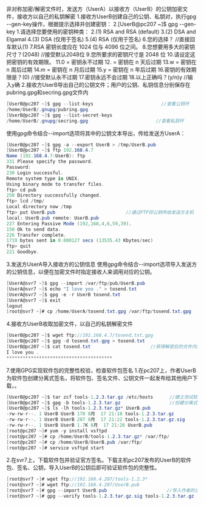 非对称加密/解密文件时，发送方（UserA）以接收方（UserB）的公钥加密文件，接收方以自己的私钥解密
1.接收方UserB创建自己的公钥、私钥对，执行gpg --gen-key操作，根据提示选择并创建密钥：
2.[UserB@pc207 ~]$ gpg --gen-key
1.请选择您要使用的密钥种类：
2.(1) RSA and RSA (default)
3.(2) DSA and Elgamal
4.(3) DSA (仅用于签名)
5.(4) RSA (仅用于签名)
6.您的选择？                                             //直接回车默认(1)
7.RSA 密钥长度应在 1024 位与 4096 位之间。
8.您想要用多大的密钥尺寸？(2048)                             //接受默认2048位
9.您所要求的密钥尺寸是 2048 位
10.请设定这把密钥的有效期限。
11.0 = 密钥永不过期
12.<n> = 密钥在 n 天后过期
13.<n>w = 密钥在 n 周后过期
14.<n>m = 密钥在 n 月后过期
15.<n>y = 密钥在 n 年后过期
16.密钥的有效期限是？(0)                                     //接受默认永不过期
17.密钥永远不会过期
18.以上正确吗？(y/n)y                                         //输入y确
2.接收方UserB导出自己的公钥文件；用户的公钥、私钥信息分别保存在pubring.gpg和secring.gpg文件内

```csharp
[UserB@pc207 ~]$ gpg --list-keys                         //查看公钥环
/home/UserB/.gnupg/pubring.gpg
[UserB@pc207 ~]$ gpg --list-secret-keys
/home/UserB/.gnupg/secring.gpg                         //查看私钥环
```

使用gpg命令结合--import选项将其中的公钥文本导出，传给发送方UserA：

```csharp
[UserB@pc207 ~]$ gpg -a --export UserB > /tmp/UserB.pub
[UserB@pc207 ~]$ ftp 192.168.4.7
Name (192.168.4.7:UserB): ftp
331 Please specify the password.
Password:
230 Login successful.
Remote system type is UNIX.
Using binary mode to transfer files.
ftp> cd pub
250 Directory successfully changed.
ftp> lcd /tmp/
Local directory now /tmp
ftp> put UserB.pub                          //通过FTP将公钥传给发送方主机
local: UserB.pub remote: UserB.pub
227 Entering Passive Mode (192,168,4,6,59,39).
150 Ok to send data.
226 Transfer complete.
1719 bytes sent in 0.000127 secs (13535.43 Kbytes/sec)
ftp> quit
221 Goodbye.
```

3.发送方UserA导入接收方的公钥信息
使用gpg命令结合--import选项导入发送方的公钥信息，以便在加密文件时指定接收人来调用对应的公钥。

```csharp
[UserA@svr7 ~]$ gpg --import /var/ftp/pub/UserB.pub
[UserA@svr7 ~]$ echo "I love you ." > tosend.txt
[UserA@svr7 ~]$ gpg -e -r UserB tosend.txt
[UserA@svr7 ~]$ exit
logout
[root@svr7 ~]# cp /home/UserA/tosend.txt.gpg /var/ftp/tosend.txt.gpg
```

4.接收方UserB收取加密文件，以自己的私钥解密文件

```csharp
[UserB@pc207 ~]$ wget ftp://192.168.4.7/tosend.txt.gpg
[UserB@pc207 ~]$ gpg -d tosend.txt.gpg > tosend.txt
[UserB@pc207 ~]$ cat tosend.txt                      //获得解密后的文件内容
I love you .
***************************************
```

7.使用GPG实现软件包的完整性校验，检查软件包签名
1.在pc207上，作者UserB为软件包创建分离式签名，将软件包、签名文件、公钥文件一起发布给其他用户下载，。

```csharp
[UserB@pc207 ~]$ tar zcf tools-1.2.3.tar.gz /etc/hosts      //建立测试软件包
[UserB@pc207 ~]$ gpg -b tools-1.2.3.tar.gz                  //创建分离式数字签名
[UserB@pc207 ~]$ ls -lh tools-1.2.3.tar.gz* UserB.pub
-rw-rw-r--. 1 UserB UserB 170 8月  17 21:18 tools-1.2.3.tar.gz
-rw-rw-r--. 1 UserB UserB 287 8月  17 21:22 tools-1.2.3.tar.gz.sig
-rw-rw-r--. 1 UserB UserB 1.7K 8月  17 21:26 UserB.pub
[root@pc207 ~]# yum -y install vsftpd
[root@pc207 ~]# cp /home/UserB/tools-1.2.3.tar.gz* /var/ftp/
[root@pc207 ~]# cp /home/UserB/UserB.pub /var/ftp/
[root@pc207 ~]# service vsftpd start
```

2.在svr7上，下载软件包并验证官方签名。下载主机pc207发布的UserB的软件包、签名、公钥，导入UserB的公钥后即可验证软件包的完整性。

```csharp
[root@svr7 ~]# wget ftp://192.168.4.207/tools-1.2.3*
[root@svr7 ~]# wget ftp://192.168.4.207/UserB.pub
[root@svr7 ~]# gpg --import UserB.pub                      //导入作者的公钥信息
[root@svr7 ~]# gpg --verify tools-1.2.3.tar.gz.sig tools-1.2.3.tar.gz
```

